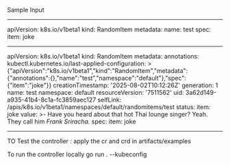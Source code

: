 Sample Input 


---
apiVersion: k8s.io/v1beta1
kind: RandomItem
metadata:
  name: test
spec:
  item: joke
  
---
apiVersion: k8s.io/v1beta1
kind: RandomItem
metadata:
  annotations:
    kubectl.kubernetes.io/last-applied-configuration: >
      {"apiVersion":"k8s.io/v1beta1","kind":"RandomItem","metadata":{"annotations":{},"name":"test","namespace":"default"},"spec":{"item":"joke"}}
  creationTimestamp: '2025-08-02T10:12:26Z'
  generation: 1
  name: test
  namespace: default
  resourceVersion: '7511562'
  uid: 3a62d149-a935-41b4-8c1a-fc3859aec127
  selfLink: /apis/k8s.io/v1beta1/namespaces/default/randomitems/test
status:
  item: joke
  value: >-
    Have you heard about that hot Thai lounge singer? Yeah. They call him *Frank
    Sriracha.*
spec:
  item: joke



---
TO Test the controller : apply the cr and crd in artifacts/examples 

To run the controller locally go run . --kubeconfig <Path to kubeconfig>